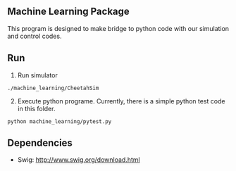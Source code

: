 ## Machine Learning Package
This program is designed to make bridge to python code with our simulation and control codes. 

## Run
1. Run simulator
```
./machine_learning/CheetahSim
```
2. Execute python programe. Currently, there is a simple python test code in this folder.
```
python machine_learning/pytest.py
```

## Dependencies
- Swig: http://www.swig.org/download.html
